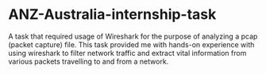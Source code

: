 # ANZ-Australia-internship-task
A task that required usage of Wireshark for the purpose of analyzing a pcap (packet capture) file.
This task provided me with hands-on experience with using wireshark to filter network traffic and extract vital information from various packets travelling to and from a network.
